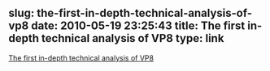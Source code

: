 slug: the-first-in-depth-technical-analysis-of-vp8
date: 2010-05-19 23:25:43
title: The first in-depth technical analysis of VP8
type: link
---

[The first in-depth technical analysis of VP8](http://x264dev.multimedia.cx/?p=377)
